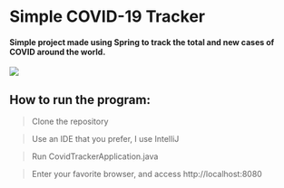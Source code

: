 # Simple COVID-19 Tracker
#### Simple project made using Spring to track the total and new cases of COVID around the world.


<img src="https://i.imgur.com/5ESDQTM.png">

## How to run the program:

> Clone the repository

> Use an IDE that you prefer, I use IntelliJ

> Run CovidTrackerApplication.java

> Enter your favorite browser, and access http://localhost:8080
